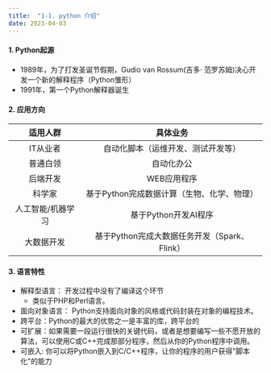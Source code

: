 ```yaml
---
title:  "1-1. python 介绍"
date: 2023-04-03
---
```

#### 1. Python起源
   - 1989年，为了打发圣诞节假期，Gudio van Rossum(吉多· 范罗苏姆)决心开发一个新的解释程序（Python雏形）
   - 1991年，第一个Python解释器诞生

#### 2. 应用方向
|适用人群|具体业务|
|:--:|:--:|
|IT从业者|自动化脚本（运维开发、测试开发等）|
|普通白领|自动化办公|
|后端开发|WEB应用程序|
|科学家|基于Python完成数据计算（生物、化学、物理）|
|人工智能/机器学习|基于Python开发AI程序|
|大数据开发|基于Python完成大数据任务开发（Spark、Flink）|

#### 3. 语言特性
- 解释型语言： 开发过程中没有了编译这个环节
   - 类似于PHP和Perl语言。
- 面向对象语言： Python支持面向对象的风格或代码封装在对象的编程技术。
- 跨平台：Python的最大的优势之一是丰富的库，跨平台的
- 可扩展：如果需要一段运行很快的关键代码，或者是想要编写一些不愿开放的算法，可以使用C或C++完成那部分程序，然后从你的Python程序中调用。
- 可嵌入: 你可以将Python嵌入到C/C++程序，让你的程序的用户获得"脚本化"的能力
